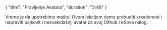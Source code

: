 {
  "title": "Pravljenje Avatara",
  "duration": "3:48"
}

Vreme je da upotrebimo maštu! Ovom lekcijom ćemo probuditi kreativnost i napraviti bajkovit i nesvakidašnji avatar za svoj Github i eSova nalog.
